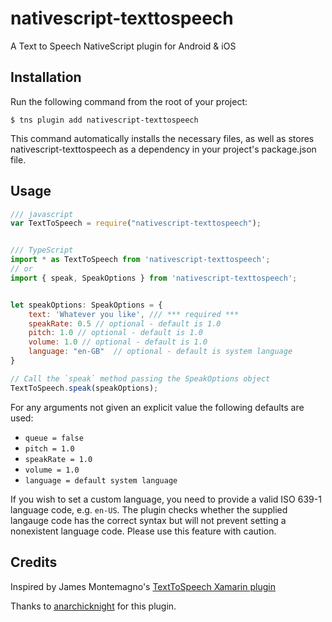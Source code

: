 # nativescript-texttospeech

A Text to Speech NativeScript plugin for Android & iOS

## Installation

Run the following command from the root of your project:

```
$ tns plugin add nativescript-texttospeech
```

This command automatically installs the necessary files, as well as stores nativescript-texttospeech as a dependency in your project's package.json file.

## Usage

```js
/// javascript
var TextToSpeech = require("nativescript-texttospeech");


/// TypeScript
import * as TextToSpeech from 'nativescript-texttospeech';
// or
import { speak, SpeakOptions } from 'nativescript-texttospeech';


let speakOptions: SpeakOptions = {
    text: 'Whatever you like', /// *** required ***
    speakRate: 0.5 // optional - default is 1.0
    pitch: 1.0 // optional - default is 1.0
    volume: 1.0 // optional - default is 1.0
    language: "en-GB"  // optional - default is system language
}

// Call the `speak` method passing the SpeakOptions object
TextToSpeech.speak(speakOptions);

```

For any arguments not given an explicit value the following defaults are used:  
- `queue = false`  
- `pitch = 1.0`  
- `speakRate = 1.0`  
- `volume = 1.0` 
- `language = default system language`

If you wish to set a custom language, you need to provide a valid ISO 639-1 language code, e.g. `en-US`. The plugin checks whether the supplied langauge code has the correct syntax but will not prevent setting a nonexistent language code. Please use this feature with caution.

## Credits

Inspired by James Montemagno's [TextToSpeech Xamarin plugin](https://github.com/jamesmontemagno/Xamarin.Plugins/tree/master/TextToSpeech)

Thanks to [anarchicknight](https://github.com/anarchicknight) for this plugin.